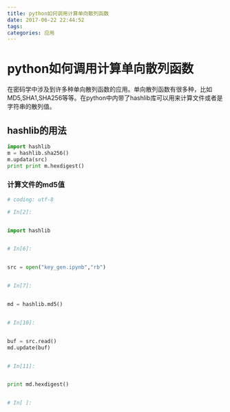 ```yaml
---
title: python如何调用计算单向散列函数
date: 2017-06-22 22:44:52
tags:
categories: 应用
---
```

# python如何调用计算单向散列函数
在密码学中涉及到许多种单向散列函数的应用。单向散列函数有很多种，比如MD5,SHA1,SHA256等等。在python中内带了hashlib库可以用来计算文件或者是字符串的散列值。

## hashlib的用法
```python
import hashlib
m = hashlib.sha256()
m.updata(src)
print print m.hexdigest()
```
### 计算文件的md5值
```python
# coding: utf-8

# In[2]:


import hashlib


# In[6]:


src = open("key_gen.ipynb","rb")


# In[7]:


md = hashlib.md5()


# In[10]:


buf = src.read()
md.update(buf)


# In[11]:


print md.hexdigest()


# In[ ]:
```
